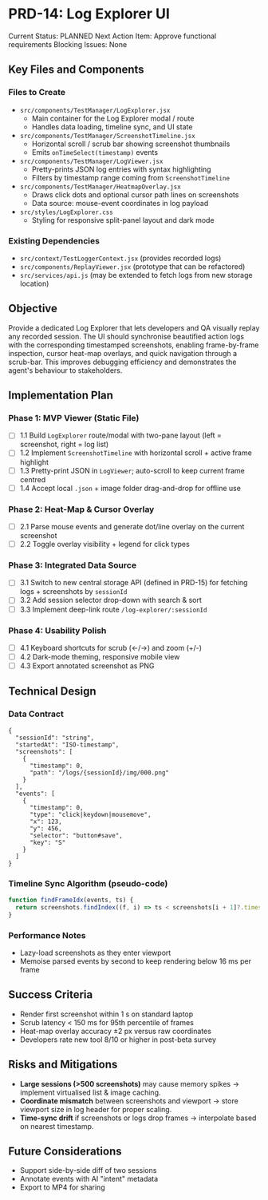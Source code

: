 # PRD-14: Log Explorer UI

Current Status: PLANNED
Next Action Item: Approve functional requirements
Blocking Issues: None

## Key Files and Components

### Files to Create
- `src/components/TestManager/LogExplorer.jsx`
  - Main container for the Log Explorer modal / route
  - Handles data loading, timeline sync, and UI state
- `src/components/TestManager/ScreenshotTimeline.jsx`
  - Horizontal scroll / scrub bar showing screenshot thumbnails
  - Emits `onTimeSelect(timestamp)` events
- `src/components/TestManager/LogViewer.jsx`
  - Pretty-prints JSON log entries with syntax highlighting
  - Filters by timestamp range coming from `ScreenshotTimeline`
- `src/components/TestManager/HeatmapOverlay.jsx`
  - Draws click dots and optional cursor path lines on screenshots
  - Data source: mouse-event coordinates in log payload
- `src/styles/LogExplorer.css`
  - Styling for responsive split-panel layout and dark mode

### Existing Dependencies
- `src/context/TestLoggerContext.jsx` (provides recorded logs)
- `src/components/ReplayViewer.jsx` (prototype that can be refactored)
- `src/services/api.js` (may be extended to fetch logs from new storage location)

## Objective

Provide a dedicated Log Explorer that lets developers and QA visually replay any recorded session. The UI should synchronise beautified action logs with the corresponding timestamped screenshots, enabling frame-by-frame inspection, cursor heat-map overlays, and quick navigation through a scrub-bar. This improves debugging efficiency and demonstrates the agent's behaviour to stakeholders.

## Implementation Plan

### Phase 1: MVP Viewer (Static File)
- [ ] 1.1 Build `LogExplorer` route/modal with two-pane layout (left = screenshot, right = log list)
- [ ] 1.2 Implement `ScreenshotTimeline` with horizontal scroll + active frame highlight
- [ ] 1.3 Pretty-print JSON in `LogViewer`; auto-scroll to keep current frame centred
- [ ] 1.4 Accept local `.json` + image folder drag-and-drop for offline use

### Phase 2: Heat-Map & Cursor Overlay
- [ ] 2.1 Parse mouse events and generate dot/line overlay on the current screenshot
- [ ] 2.2 Toggle overlay visibility + legend for click types

### Phase 3: Integrated Data Source
- [ ] 3.1 Switch to new central storage API (defined in PRD-15) for fetching logs + screenshots by `sessionId`
- [ ] 3.2 Add session selector drop-down with search & sort
- [ ] 3.3 Implement deep-link route `/log-explorer/:sessionId`

### Phase 4: Usability Polish
- [ ] 4.1 Keyboard shortcuts for scrub (←/→) and zoom (+/-)
- [ ] 4.2 Dark-mode theming, responsive mobile view
- [ ] 4.3 Export annotated screenshot as PNG

## Technical Design

### Data Contract
```jsonc
{
  "sessionId": "string",
  "startedAt": "ISO-timestamp",
  "screenshots": [
    {
      "timestamp": 0,
      "path": "/logs/{sessionId}/img/000.png"
    }
  ],
  "events": [
    {
      "timestamp": 0,
      "type": "click|keydown|mousemove",
      "x": 123,
      "y": 456,
      "selector": "button#save",
      "key": "S"
    }
  ]
}
```

### Timeline Sync Algorithm (pseudo-code)
```javascript
function findFrameIdx(events, ts) {
  return screenshots.findIndex((f, i) => ts < screenshots[i + 1]?.timestamp);
}
```

### Performance Notes
- Lazy-load screenshots as they enter viewport
- Memoise parsed events by second to keep rendering below 16 ms per frame

## Success Criteria
- Render first screenshot within 1 s on standard laptop
- Scrub latency < 150 ms for 95th percentile of frames
- Heat-map overlay accuracy ±2 px versus raw coordinates
- Developers rate new tool 8/10 or higher in post-beta survey

## Risks and Mitigations
- **Large sessions (>500 screenshots)** may cause memory spikes → implement virtualised list & image caching.
- **Coordinate mismatch** between screenshots and viewport → store viewport size in log header for proper scaling.
- **Time-sync drift** if screenshots or logs drop frames → interpolate based on nearest timestamp.

## Future Considerations
- Support side-by-side diff of two sessions
- Annotate events with AI "intent" metadata
- Export to MP4 for sharing 